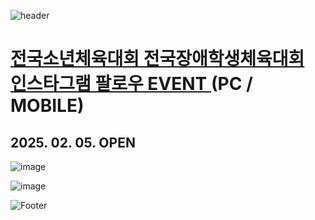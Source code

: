 ![header](https://capsule-render.vercel.app/api?type=wave&color=auto&height=150&section=header&text=2025.%2001.%2031%20-%2002.%2004&fontSize=60)

# <a href="https://onlinepage.co.kr/2025nsgn/"> 전국소년체육대회 전국장애학생체육대회 <br> 인스타그램 팔로우 EVENT </a> (PC / MOBILE)
## 2025. 02. 05. OPEN

![image](https://github.com/user-attachments/assets/5fbdcbfb-c245-40f8-af56-ec5c586f4bee)

![image](https://github.com/user-attachments/assets/fd7c226d-e200-423b-8aa5-cf7c98d22a7c)

![Footer](https://capsule-render.vercel.app/api?type=waving&color=auto&height=200&section=footer)









